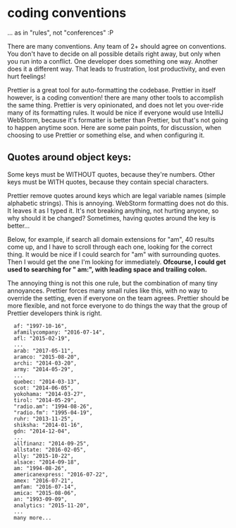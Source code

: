 # coding conventions

... as in "rules", not "conferences" :P

There are many conventions. Any team of 2+ should agree on conventions. You don't have to decide on all possible details right away, but only when you run into a conflict. One developer does something one way. Another does it a different way. That leads to frustration, lost productivity, and even hurt feelings!

Prettier is a great tool for auto-formatting the codebase. Prettier in itself however, is a coding convention! there are many other tools to accomplish the same thing. Prettier is very opinionated, and does not let you over-ride many of its formatting rules. It would be nice if everyone would use IntelliJ WebStorm, because it's formatter is better than Prettier, but that's not going to happen anytime soon. Here are some pain points, for discussion, when choosing to use Prettier or something else, and when configuring it.

## Quotes around object keys:

Some keys must be WITHOUT quotes, because they're numbers. Other keys must be WITH quotes, because they contain special characters. 

Prettier remove quotes around keys which are legal variable names \(simple alphabetic strings\). This is annoying. WebStorm formatting does not do this. It leaves it as I typed it. It's not breaking anything, not hurting anyone, so why should it be changed? Sometimes, having quotes around the key is better...

Below, for example, if search all domain extensions for "am", 40 results come up, and I have to scroll through each one, looking for the correct thing. It would be nice if I could search for "am" with surrounding quotes. Then I would get the one I'm looking for immediately. **Ofcourse, I could get used to searching for " am:", with leading space and trailing colon.**

The annoying thing is not this one rule, but the combination of many tiny annoyances. Prettier forces many small rules like this, with no way to override the setting, even if everyone on the team agrees. Prettier should be more flexible, and not force everyone to do things the way that the group of Prettier developers think is right.

```text
  af: "1997-10-16",
  afamilycompany: "2016-07-14",
  afl: "2015-02-19",
  ...
  arab: "2017-05-11",
  aramco: "2015-08-20",
  archi: "2014-03-20",
  army: "2014-05-29",
  ...
  quebec: "2014-03-13",
  scot: "2014-06-05",
  yokohama: "2014-03-27",
  tirol: "2014-05-29",
  "radio.am": "1994-08-26",
  "radio.fm": "1995-04-19",
  ruhr: "2013-11-25",
  shiksha: "2014-01-16",
  gdn: "2014-12-04",
  ...
  allfinanz: "2014-09-25",
  allstate: "2016-02-05",
  ally: "2015-10-22",
  alsace: "2014-09-18",
  am: "1994-08-26",
  americanexpress: "2016-07-22",
  amex: "2016-07-21",
  amfam: "2016-07-14",
  amica: "2015-08-06",
  an: "1993-09-09",
  analytics: "2015-11-20",
  ...
  many more...
```

 



